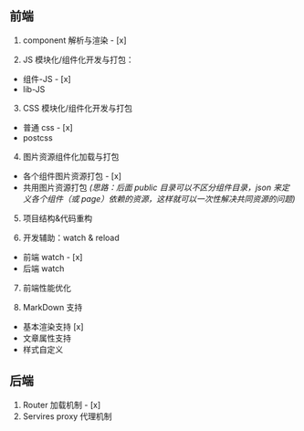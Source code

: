 ## 前端

1. component 解析与渲染 - [x]

2. JS 模块化/组件化开发与打包：
  - 组件-JS - [x]
  - lib-JS

3. CSS 模块化/组件化开发与打包
  - 普通 css - [x]
  - postcss

4. 图片资源组件化加载与打包
  - 各个组件图片资源打包 - [x]
  - 共用图片资源打包 *(思路：后面 public 目录可以不区分组件目录，json 来定义各个组件（或 page）依赖的资源，这样就可以一次性解决共同资源的问题)*

5. 项目结构&代码重构

6. 开发辅助：watch & reload
  - 前端 watch - [x]
  - 后端 watch

7. 前端性能优化

8. MarkDown 支持
  - 基本渲染支持 [x]
  - 文章属性支持
  - 样式自定义

## 后端

1. Router 加载机制 - [x]
2. Servires proxy 代理机制